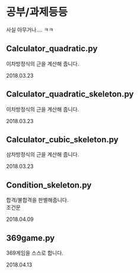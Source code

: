 공부/과제등등
================
사실 아무거나.... ㅋㅋ

Calculator_quadratic.py
-------------
이차방정식의 근을 계산해 줍니다.

2018.03.23


Calculator_quadratic_skeleton.py
-------------
이차방정식의 근을 계산해 줍니다.

2018.03.23


Calculator_cubic_skeleton.py
-------------
삼차방정식의 근을 계산해 줍니다.

2018.03.23


Condition_skeleton.py
-------------
합격/불합격을 판별해줍니다.<br>
조건문

2018.04.09


369game.py
-------------
369게임을 스스로 합니다.<br>

2018.04.13
